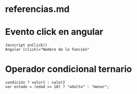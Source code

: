 # referencias.md

# Evento click en angular
    Javscript onClick()
    Angular (click)="Nombre de la función" 
    
# Operador condicional ternario
    condición ? valor1 : valor2
    var estado = (edad >= 18) ? "adulto" : "menor";